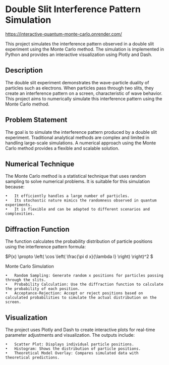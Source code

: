 # Double Slit Interference Pattern Simulation

https://interactive-quantum-monte-carlo.onrender.com/

This project simulates the interference pattern observed in a double slit experiment using the Monte Carlo method. The simulation is implemented in Python and provides an interactive visualization using Plotly and Dash.

## Description

The double slit experiment demonstrates the wave-particle duality of particles such as electrons. When particles pass through two slits, they create an interference pattern on a screen, characteristic of wave behavior. This project aims to numerically simulate this interference pattern using the Monte Carlo method.

## Problem Statement

The goal is to simulate the interference pattern produced by a double slit experiment. Traditional analytical methods are complex and limited in handling large-scale simulations. A numerical approach using the Monte Carlo method provides a flexible and scalable solution.

## Numerical Technique

The Monte Carlo method is a statistical technique that uses random sampling to solve numerical problems. It is suitable for this simulation because:

	•	It efficiently handles a large number of particles.
	•	Its stochastic nature mimics the randomness observed in quantum experiments.
	•	It is flexible and can be adapted to different scenarios and complexities.

## Diffraction Function

The function calculates the probability distribution of particle positions using the interference pattern formula:

 $P(x) \propto \left( \cos \left( \frac{\pi d x}{\lambda l} \right) \right)^2 $

Monte Carlo Simulation

	•	Random Sampling: Generate random x positions for particles passing through the slits.
	•	Probability Calculation: Use the diffraction function to calculate the probability of each position.
	•	Acceptance-Rejection: Accept or reject positions based on calculated probabilities to simulate the actual distribution on the screen.

## Visualization

The project uses Plotly and Dash to create interactive plots for real-time parameter adjustments and visualization. The outputs include:

	•	Scatter Plot: Displays individual particle positions.
	•	Histogram: Shows the distribution of particle positions.
	•	Theoretical Model Overlay: Compares simulated data with theoretical predictions.





